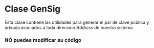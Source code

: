 # Clase GenSig

Esta clase contiene las utilidades para generar el par de clave pública y privada asociados a toda direccion *Address* de nuestra sistema.

### NO puedes modificar su código

